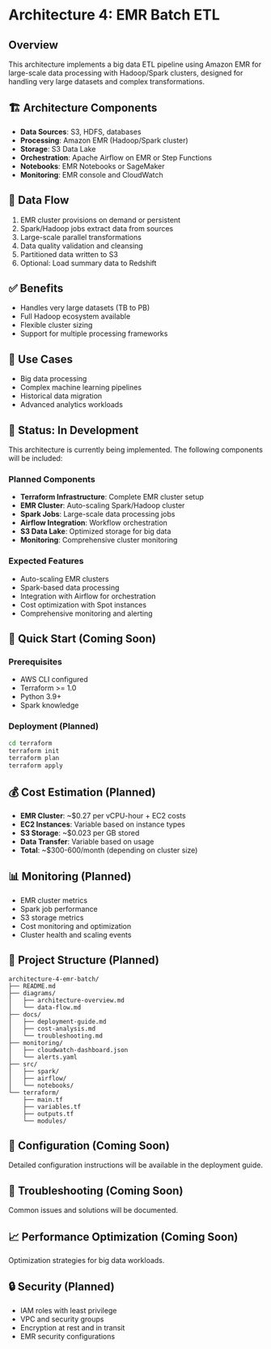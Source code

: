 # Architecture 4: EMR Batch ETL

## Overview
This architecture implements a big data ETL pipeline using Amazon EMR for large-scale data processing with Hadoop/Spark clusters, designed for handling very large datasets and complex transformations.

## 🏗️ Architecture Components
- **Data Sources**: S3, HDFS, databases
- **Processing**: Amazon EMR (Hadoop/Spark cluster)
- **Storage**: S3 Data Lake
- **Orchestration**: Apache Airflow on EMR or Step Functions
- **Notebooks**: EMR Notebooks or SageMaker
- **Monitoring**: EMR console and CloudWatch

## 🔄 Data Flow
1. EMR cluster provisions on demand or persistent
2. Spark/Hadoop jobs extract data from sources
3. Large-scale parallel transformations
4. Data quality validation and cleansing
5. Partitioned data written to S3
6. Optional: Load summary data to Redshift

## ✅ Benefits
- Handles very large datasets (TB to PB)
- Full Hadoop ecosystem available
- Flexible cluster sizing
- Support for multiple processing frameworks

## 🎯 Use Cases
- Big data processing
- Complex machine learning pipelines
- Historical data migration
- Advanced analytics workloads

## 🚧 Status: In Development

This architecture is currently being implemented. The following components will be included:

### Planned Components
- **Terraform Infrastructure**: Complete EMR cluster setup
- **EMR Cluster**: Auto-scaling Spark/Hadoop cluster
- **Spark Jobs**: Large-scale data processing jobs
- **Airflow Integration**: Workflow orchestration
- **S3 Data Lake**: Optimized storage for big data
- **Monitoring**: Comprehensive cluster monitoring

### Expected Features
- Auto-scaling EMR clusters
- Spark-based data processing
- Integration with Airflow for orchestration
- Cost optimization with Spot instances
- Comprehensive monitoring and alerting

## 🚀 Quick Start (Coming Soon)

### Prerequisites
- AWS CLI configured
- Terraform >= 1.0
- Python 3.9+
- Spark knowledge

### Deployment (Planned)
```bash
cd terraform
terraform init
terraform plan
terraform apply
```

## 💰 Cost Estimation (Planned)
- **EMR Cluster**: ~$0.27 per vCPU-hour + EC2 costs
- **EC2 Instances**: Variable based on instance types
- **S3 Storage**: ~$0.023 per GB stored
- **Data Transfer**: Variable based on usage
- **Total**: ~$300-600/month (depending on cluster size)

## 📊 Monitoring (Planned)
- EMR cluster metrics
- Spark job performance
- S3 storage metrics
- Cost monitoring and optimization
- Cluster health and scaling events

## 📁 Project Structure (Planned)
```
architecture-4-emr-batch/
├── README.md
├── diagrams/
│   ├── architecture-overview.md
│   └── data-flow.md
├── docs/
│   ├── deployment-guide.md
│   ├── cost-analysis.md
│   └── troubleshooting.md
├── monitoring/
│   ├── cloudwatch-dashboard.json
│   └── alerts.yaml
├── src/
│   ├── spark/
│   ├── airflow/
│   └── notebooks/
└── terraform/
    ├── main.tf
    ├── variables.tf
    ├── outputs.tf
    └── modules/
```

## 🔧 Configuration (Coming Soon)
Detailed configuration instructions will be available in the deployment guide.

## 🐛 Troubleshooting (Coming Soon)
Common issues and solutions will be documented.

## 📈 Performance Optimization (Coming Soon)
Optimization strategies for big data workloads.

## 🔒 Security (Planned)
- IAM roles with least privilege
- VPC and security groups
- Encryption at rest and in transit
- EMR security configurations
